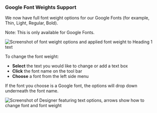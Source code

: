 ### Google Font Weights Support

We now have full font weight options for our Google Fonts (for example, Thin, Light, Regular, Bold).

Note: This is only available for Google Fonts.

![Screenshot of font weight options and applied font weight to Heading 1 text](https://support.optisigns.com/hc/article_attachments/41432385849363)

To change the font weight:

* **Select** the text you would like to change or add a text box
* **Click** the font name on the tool bar
* **Choose** a font from the left side menu

If the font you choose is a Google font, the options will drop down underneath the font name.

![Screenshot of Designer featuring text options, arrows show how to change font and font weight](https://support.optisigns.com/hc/article_attachments/41432385851155)